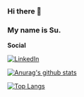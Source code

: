 ### Hi there 👋 
### My name is Su.

__Social__

[![LinkedIn](https://img.shields.io/twitter/url?color=%230072b1&label=connect&logo=linkedin&logoColor=%230072b1&style=flat-square&url=http://linkedin.com/in/su-li-5533552b)](http://linkedin.com/in/su-li-5533552b)

[![Anurag's github stats](https://github-readme-stats.vercel.app/api?username=liamsuma&count_private=true&show_icons=true&theme=nord)](https://github.com/anuraghazra/github-readme-stats) 

[![Top Langs](https://github-readme-stats.vercel.app/api/top-langs/?username=liamsuma&layout=compact&show_icons=true&theme=nord)](https://github.com/anuraghazra/github-readme-stats)


<!--
**liamsuma/liamsuma** is a ✨ _special_ ✨ repository because its `README.md` (this file) appears on your GitHub profile.

Here are some ideas to get you started:

- 🔭 I’m currently working on ...
- 🌱 I’m currently learning ...
- 👯 I’m looking to collaborate on ...
- 🤔 I’m looking for help with ...
- 💬 Ask me about ...
- 📫 How to reach me: ...
- 😄 Pronouns: ...
- ⚡ Fun fact: ...
-->
